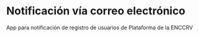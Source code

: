 # Notificación vía correo electrónico
App para notificación de registro de usuarios de Plataforma de la ENCCRV
